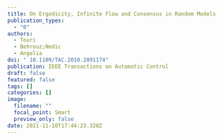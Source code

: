 ```yaml
---
title: On Ergodicity, Infinite Flow and Consensus in Random Models
publication_types:
  - "0"
authors:
  - Touri
  - Behrouz;Nedic
  - Angelia
doi: " 10.1109/TAC.2010.2091174"
publication: IEEE Transactions on Automatic Control
draft: false
featured: false
tags: []
categories: []
image:
  filename: ""
  focal_point: Smart
  preview_only: false
date: 2021-11-10T17:44:23.328Z
---
```

